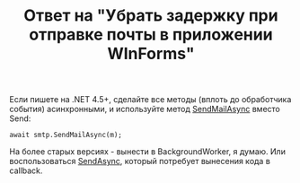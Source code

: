 ﻿---
title: "Ответ на \"Убрать задержку при отправке почты в приложении WInForms\""
se.owner.user_id: 240512
se.owner.display_name: "MSDN.WhiteKnight"
se.owner.link: "https://ru.stackoverflow.com/users/240512/msdn-whiteknight"
se.answer_id: 873864
se.question_id: 873826
se.post_type: answer
se.score: 3
se.is_accepted: True
---
<p>Если пишете на .NET 4.5+, сделайте все методы (вплоть до обработчика события) асинхронными, и используйте метод <a href="https://msdn.microsoft.com/ru-ru/library/hh193922%28v=vs.110%29.aspx?f=255&amp;MSPPError=-2147217396" rel="nofollow noreferrer">SendMailAsync</a> вместо Send:</p>

<pre><code>await smtp.SendMailAsync(m);
</code></pre>

<p>На более старых версиях - вынести в BackgroundWorker, я думаю. Или  воспользоваться <a href="https://msdn.microsoft.com/ru-ru/library/x5x13z6h(v=vs.110).aspx" rel="nofollow noreferrer">SendAsync</a>, который потребует вынесения кода в callback.</p>
